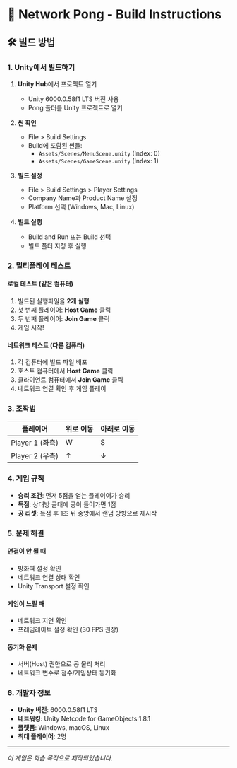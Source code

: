 # 🏓 Network Pong - Build Instructions

## 🛠️ 빌드 방법

### 1. Unity에서 빌드하기

1. **Unity Hub**에서 프로젝트 열기
   - Unity 6000.0.58f1 LTS 버전 사용
   - Pong 폴더를 Unity 프로젝트로 열기

2. **씬 확인**
   - File > Build Settings
   - Build에 포함된 씬들:
     - `Assets/Scenes/MenuScene.unity` (Index: 0)
     - `Assets/Scenes/GameScene.unity` (Index: 1)

3. **빌드 설정**
   - File > Build Settings > Player Settings
   - Company Name과 Product Name 설정
   - Platform 선택 (Windows, Mac, Linux)

4. **빌드 실행**
   - Build and Run 또는 Build 선택
   - 빌드 폴더 지정 후 실행

### 2. 멀티플레이 테스트

#### 로컬 테스트 (같은 컴퓨터)
1. 빌드된 실행파일을 **2개 실행**
2. 첫 번째 플레이어: **Host Game** 클릭
3. 두 번째 플레이어: **Join Game** 클릭
4. 게임 시작!

#### 네트워크 테스트 (다른 컴퓨터)
1. 각 컴퓨터에 빌드 파일 배포
2. 호스트 컴퓨터에서 **Host Game** 클릭
3. 클라이언트 컴퓨터에서 **Join Game** 클릭
4. 네트워크 연결 확인 후 게임 플레이

### 3. 조작법

| 플레이어 | 위로 이동 | 아래로 이동 |
|----------|-----------|-------------|
| Player 1 (좌측) | W | S |
| Player 2 (우측) | ↑ | ↓ |

### 4. 게임 규칙

- **승리 조건**: 먼저 5점을 얻는 플레이어가 승리
- **득점**: 상대방 골대에 공이 들어가면 1점
- **공 리셋**: 득점 후 1초 뒤 중앙에서 랜덤 방향으로 재시작

### 5. 문제 해결

#### 연결이 안 될 때
- 방화벽 설정 확인
- 네트워크 연결 상태 확인
- Unity Transport 설정 확인

#### 게임이 느릴 때
- 네트워크 지연 확인
- 프레임레이트 설정 확인 (30 FPS 권장)

#### 동기화 문제
- 서버(Host) 권한으로 공 물리 처리
- 네트워크 변수로 점수/게임상태 동기화

### 6. 개발자 정보

- **Unity 버전**: 6000.0.58f1 LTS
- **네트워킹**: Unity Netcode for GameObjects 1.8.1
- **플랫폼**: Windows, macOS, Linux
- **최대 플레이어**: 2명

---

*이 게임은 학습 목적으로 제작되었습니다.*